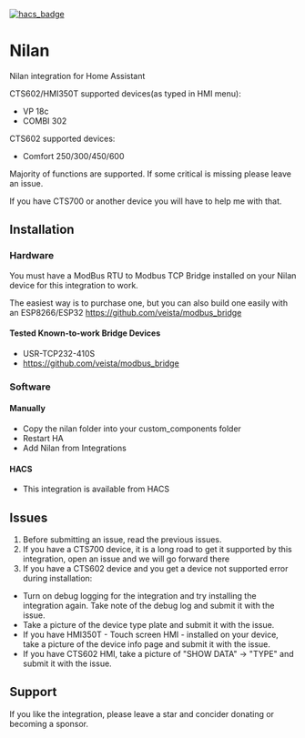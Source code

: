 [![hacs_badge](https://img.shields.io/badge/HACS-Default-41BDF5.svg)](https://github.com/hacs/integration)
# Nilan
Nilan integration for Home Assistant

CTS602/HMI350T supported devices(as typed in HMI menu):
- VP 18c
- COMBI 302

CTS602 supported devices:
- Comfort 250/300/450/600

Majority of functions are supported. If some critical is missing please leave an issue.

If you have CTS700 or another device you will have to help me with that.

## Installation
### Hardware
You must have a ModBus RTU to Modbus TCP Bridge installed on your Nilan device for this integration to work.

The easiest way is to purchase one, but you can also build one easily with an ESP8266/ESP32 https://github.com/veista/modbus_bridge

#### Tested Known-to-work Bridge Devices
* USR-TCP232-410S
* https://github.com/veista/modbus_bridge

### Software
#### Manually
- Copy the nilan folder into your custom_components folder
- Restart HA
- Add Nilan from Integrations

#### HACS
- This integration is available from HACS

## Issues
1. Before submitting an issue, read the previous issues.
2. If you have a CTS700 device, it is a long road to get it supported by this integration, open an issue and we will go forward there
3. If you have a CTS602 device and you get a device not supported error during installation:
  - Turn on debug logging for the integration and try installing the integration again. Take note of the debug log and submit it with the issue.
  - Take a picture of the device type plate and submit it with the issue.
  - If you have HMI350T - Touch screen HMI - installed on your device, take a picture of the device info page and submit it with the issue.
  - If you have CTS602 HMI, take a picture of "SHOW DATA" -> "TYPE" and submit it with the issue.

## Support
If you like the integration, please leave a star and concider donating or becoming a sponsor.


